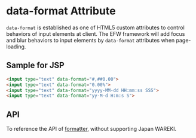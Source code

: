 # data-format Attribute

`data-format` is established as one of HTML5 custom attributes to control behaviors of input elements at client. 
The EFW framework will add focus and blur behaviors to input elements by `data-format` attributes when page-loading. 

## Sample for JSP

```html
<input type="text" data-format="#,##0.00">
<input type="text" data-format="0.00%">
<input type="text" data-format="yyyy-MM-dd HH:mm:ss SSS">
<input type="text" data-format="yy-M-d H:m:s S">
```

## API

To reference the API of [formatter](formatter&rounder.md), without supporting Japan WAREKI.

